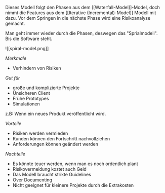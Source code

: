 Dieses Modell folgt den Phasen aus dem [[Waterfall-Model]]-Model, doch nimmt die Features aus dem [[Iterative (Incremental)-Model]] Modell mit dazu. Vor dem Springen in die nächste Phase wird eine Risikoanalyse gemacht.

Man geht immer wieder durch die Phasen, deswegen das "Sprialmodell". Bis die Software steht.

![[spiral-model.png]]

*Merkmale*
- Verhindern von Risiken

*Gut für*
- große und komplizierte Projekte
- Unsicheren Client
- Frühe Prototypes
- Simulationen

z.B: Wenn ein neues Produkt veröffentlicht wird.

*Vorteile*
- Risiken werden vermieden
- Kunden können den Fortschritt nachvollziehen
- Anforderungen können geändert werden

*Nachteile*
- Es könnte teuer werden, wenn man es noch ordentlich plant
- Risikovermeidung kostet auch Geld
- Das Modell braucht strikte Guidelines
- Over Documenting
- Nicht geeignet für kleinere Projekte durch die Extrakosten